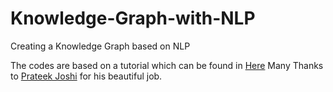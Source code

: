 # Knowledge-Graph-with-NLP
Creating a Knowledge Graph based on NLP

The codes are based on a tutorial which can be found in [Here](https://www.analyticsvidhya.com/blog/2019/10/how-to-build-knowledge-graph-text-using-spacy/)
Many Thanks to [Prateek Joshi](https://github.com/prateekjoshi565) for his beautiful job.
